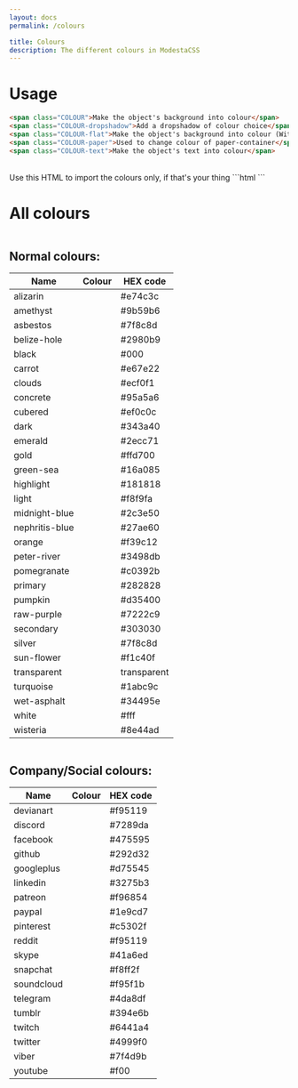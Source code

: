 ```yaml
---
layout: docs
permalink: /colours

title: Colours
description: The different colours in ModestaCSS
---
```

# Usage
```html
<span class="COLOUR">Make the object's background into colour</span>
<span class="COLOUR-dropshadow">Add a dropshadow of colour choice</span>
<span class="COLOUR-flat">Make the object's background into colour (Without the dropshadow if the object has it)</span>
<span class="COLOUR-paper">Used to change colour of paper-container</span>
<span class="COLOUR-text">Make the object's text into colour</span>
```
<br>
Use this HTML to import the colours only, if that's your thing
```html
<!-- Colour pack | ~8 KB -->
<link href="https://modesta.alexflipnote.xyz/css/colours.min.css" type="text/css" rel="stylesheet">
```

# All colours
<div class="row">

  <div class="one-half column">
    <h2 class="center-text">Normal colours:</h2>
    <div class="table-container">
      <table class="box-shadow white-text">
        <thead>
          <tr><th>Name</th><th>Colour</th><th>HEX code</th></tr>
        </thead>
        <tbody>
          <tr><td>alizarin</td><td class="alizarin"></td><td>#e74c3c</td></tr>
          <tr><td>amethyst</td><td class="amethyst"></td><td>#9b59b6</td></tr>
          <tr><td>asbestos</td><td class="asbestos"></td><td>#7f8c8d</td></tr>
          <tr><td>belize-hole</td><td class="belize-hole"></td><td>#2980b9</td></tr>
          <tr><td>black</td><td class="black"></td><td>#000</td></tr>
          <tr><td>carrot</td><td class="carrot"></td><td>#e67e22</td></tr>
          <tr><td>clouds</td><td class="clouds"></td><td>#ecf0f1</td></tr>
          <tr><td>concrete</td><td class="concrete"></td><td>#95a5a6</td></tr>
          <tr><td>cubered</td><td class="cubered"></td><td>#ef0c0c</td></tr>
          <tr><td>dark</td><td class="dark"></td><td>#343a40</td></tr>
          <tr><td>emerald</td><td class="emerald"></td><td>#2ecc71</td></tr>
          <tr><td>gold</td><td class="gold"></td><td>#ffd700</td></tr>
          <tr><td>green-sea</td><td class="green-sea"></td><td>#16a085</td></tr>
          <tr><td>highlight</td><td class="highlight"></td><td>#181818</td></tr>
          <tr><td>light</td><td class="light"></td><td>#f8f9fa</td></tr>
          <tr><td>midnight-blue</td><td class="midnight-blue"></td><td>#2c3e50</td></tr>
          <tr><td>nephritis-blue</td><td class="nephritis-blue"></td><td>#27ae60</td></tr>
          <tr><td>orange</td><td class="orange"></td><td>#f39c12</td></tr>
          <tr><td>peter-river</td><td class="peter-river"></td><td>#3498db</td></tr>
          <tr><td>pomegranate</td><td class="pomegranate"></td><td>#c0392b</td></tr>
          <tr><td>primary</td><td class="primary"></td><td>#282828</td></tr>
          <tr><td>pumpkin</td><td class="pumpkin"></td><td>#d35400</td></tr>
          <tr><td>raw-purple</td><td class="raw-purple"></td><td>#7222c9</td></tr>
          <tr><td>secondary</td><td class="secondary"></td><td>#303030</td></tr>
          <tr><td>silver</td><td class="silver"></td><td>#7f8c8d</td></tr>
          <tr><td>sun-flower</td><td class="sun-flower"></td><td>#f1c40f</td></tr>
          <tr><td>transparent</td><td class="transparent"></td><td>transparent</td></tr>
          <tr><td>turquoise</td><td class="turquoise"></td><td>#1abc9c</td></tr>
          <tr><td>wet-asphalt</td><td class="wet-asphalt"></td><td>#34495e</td></tr>
          <tr><td>white</td><td class="white"></td><td>#fff</td></tr>
          <tr><td>wisteria</td><td class="wisteria"></td><td>#8e44ad</td></tr>
        </tbody>
      </table>
    </div>
  </div>

  <div class="one-half column">
    <h2 class="center-text">Company/Social colours:</h2>
    <div class="table-container">
      <table class="box-shadow white-text">
        <thead>
          <tr><th>Name</th><th>Colour</th><th>HEX code</th></tr>
        </thead>
        <tbody>
          <tr><td>devianart</td><td class="devianart"></td><td>#f95119</td></tr>
          <tr><td>discord</td><td class="discord"></td><td>#7289da</td></tr>
          <tr><td>facebook</td><td class="facebook"></td><td>#475595</td></tr>
          <tr><td>github</td><td class="github"></td><td>#292d32</td></tr>
          <tr><td>googleplus</td><td class="googleplus"></td><td>#d75545</td></tr>
          <tr><td>linkedin</td><td class="linkedin"></td><td>#3275b3</td></tr>
          <tr><td>patreon</td><td class="patreon"></td><td>#f96854</td></tr>
          <tr><td>paypal</td><td class="paypal"></td><td>#1e9cd7</td></tr>
          <tr><td>pinterest</td><td class="pinterest"></td><td>#c5302f</td></tr>
          <tr><td>reddit</td><td class="reddit"></td><td>#f95119</td></tr>
          <tr><td>skype</td><td class="skype"></td><td>#41a6ed</td></tr>
          <tr><td>snapchat</td><td class="snapchat"></td><td>#f8ff2f</td></tr>
          <tr><td>soundcloud</td><td class="soundcloud"></td><td>#f95f1b</td></tr>
          <tr><td>telegram</td><td class="telegram"></td><td>#4da8df</td></tr>
          <tr><td>tumblr</td><td class="tumblr"></td><td>#394e6b</td></tr>
          <tr><td>twitch</td><td class ="twitch"></td><td>#6441a4</td></tr>
          <tr><td>twitter</td><td class="twitter"></td><td>#4999f0</td></tr>
          <tr><td>viber</td><td class="viber"></td><td>#7f4d9b</td></tr>
          <tr><td>youtube</td><td class="youtube"></td><td>#f00</td></tr>
        </tbody>
      </table>
    </div>
  </div>

</div>
